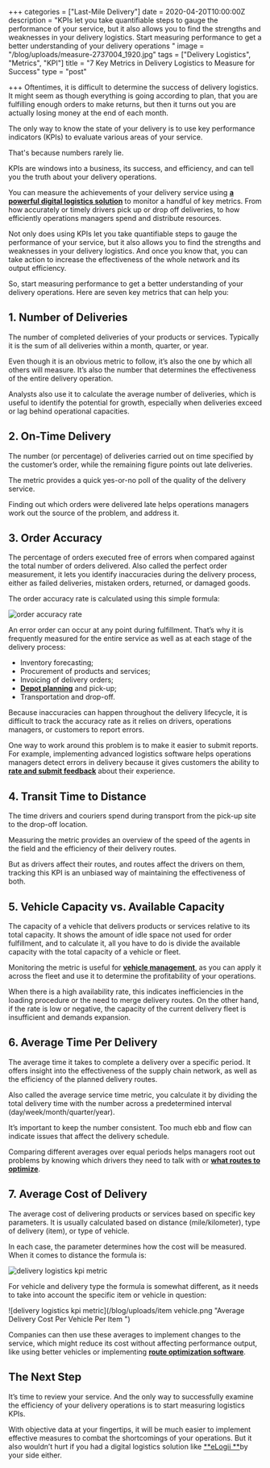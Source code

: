 +++
categories = ["Last-Mile Delivery"]
date = 2020-04-20T10:00:00Z
description = "KPIs let you take quantifiable steps to gauge the performance of your service, but it also allows you to find the strengths and weaknesses in your delivery logistics. Start measuring performance to get a better understanding of your delivery operations "
image = "/blog/uploads/measure-2737004_1920.jpg"
tags = ["Delivery Logistics", "Metrics", "KPI"]
title = "7 Key Metrics in Delivery Logistics to Measure for Success"
type = "post"

+++
Oftentimes, it is difficult to determine the success of delivery logistics. It might seem as though everything is going according to plan, that you are fulfilling enough orders to make returns, but then it turns out you are actually losing money at the end of each month.

The only way to know the state of your delivery is to use key performance indicators (KPIs) to evaluate various areas of your service.

That's because numbers rarely lie.

KPIs are windows into a business, its success, and efficiency, and can tell you the truth about your delivery operations.

You can measure the achievements of your delivery service using [**a powerful digital logistics solution**](https://elogii.com/) to monitor a handful of key metrics. From how accurately or timely drivers pick up or drop off deliveries, to how efficiently operations managers spend and distribute resources.

Not only does using KPIs let you take quantifiable steps to gauge the performance of your service, but it also allows you to find the strengths and weaknesses in your delivery logistics. And once you know that, you can take action to increase the effectiveness of the whole network and its output efficiency.

So, start measuring performance to get a better understanding of your delivery operations. Here are seven key metrics that can help you:

## 1. Number of Deliveries

The number of completed deliveries of your products or services. Typically it is the sum of all deliveries within a month, quarter, or year.

Even though it is an obvious metric to follow, it’s also the one by which all others will measure. It’s also the number that determines the effectiveness of the entire delivery operation.

Analysts also use it to calculate the average number of deliveries, which is useful to identify the potential for growth, especially when deliveries exceed or lag behind operational capacities.

## 2. On-Time Delivery

The number (or percentage) of deliveries carried out on time specified by the customer’s order, while the remaining figure points out late deliveries.

The metric provides a quick yes-or-no poll of the quality of the delivery service.

Finding out which orders were delivered late helps operations managers work out the source of the problem, and address it.

## 3. Order Accuracy

The percentage of orders executed free of errors when compared against the total number of orders delivered. Also called the perfect order measurement, it lets you identify inaccuracies during the delivery process, either as failed deliveries, mistaken orders, returned, or damaged goods.

The order accuracy rate is calculated using this simple formula:

![order accuracy rate](/blog/uploads/orders.png "Order Accuracy Rate Formula")

An error order can occur at any point during fulfillment. That’s why it is frequently measured for the entire service as well as at each stage of the delivery process:

* Inventory forecasting;
* Procurement of products and services;
* Invoicing of delivery orders;
* [**Depot planning**](https://elogii.com/blog/how-to-effectively-plan-your-deliveries-planning-at-a-depot-level-vs-centralized-multi-depot-planning/) and pick-up;
* Transportation and drop-off.

Because inaccuracies can happen throughout the delivery lifecycle, it is difficult to track the accuracy rate as it relies on drivers, operations managers, or customers to report errors.

One way to work around this problem is to make it easier to submit reports. For example, implementing advanced logistics software helps operations managers detect errors in delivery because it gives customers the ability to [**rate and submit feedback**](https://elogii.com/capabilities/ratings-feedback) about their experience.

## 4. Transit Time to Distance

The time drivers and couriers spend during transport from the pick-up site to the drop-off location.

Measuring the metric provides an overview of the speed of the agents in the field and the efficiency of their delivery routes.

But as drivers affect their routes, and routes affect the drivers on them, tracking this KPI is an unbiased way of maintaining the effectiveness of both.

## 5. Vehicle Capacity vs. Available Capacity

The capacity of a vehicle that delivers products or services relative to its total capacity. It shows the amount of idle space not used for order fulfillment, and to calculate it, all you have to do is divide the available capacity with the total capacity of a vehicle or fleet.

Monitoring the metric is useful for [**vehicle management**](https://elogii.com/capabilities/vehicle-management), as you can apply it across the fleet and use it to determine the profitability of your operations.

When there is a high availability rate, this indicates inefficiencies in the loading procedure or the need to merge delivery routes. On the other hand, if the rate is low or negative, the capacity of the current delivery fleet is insufficient and demands expansion.

## 6. Average Time Per Delivery

The average time it takes to complete a delivery over a specific period. It offers insight into the effectiveness of the supply chain network, as well as the efficiency of the planned delivery routes.

Also called the average service time metric, you calculate it by dividing the total delivery time with the number across a predetermined interval (day/week/month/quarter/year).

It’s important to keep the number consistent. Too much ebb and flow can indicate issues that affect the delivery schedule.

Comparing different averages over equal periods helps managers root out problems by knowing which drivers they need to talk with or [**what routes to optimize**](https://elogii.com/blog/what-is-route-optimization-and-why-you-need-it/).

## 7. Average Cost of Delivery

The average cost of delivering products or services based on specific key parameters. It is usually calculated based on distance (mile/kilometer), type of delivery (item), or type of vehicle.

In each case, the parameter determines how the cost will be measured. When it comes to distance the formula is:

![delivery logistics kpi metric](/blog/uploads/distance.png "Average Delivery Cost Per Distance")

For vehicle and delivery type the formula is somewhat different, as it needs to take into account the specific item or vehicle in question:

![delivery logistics kpi metric](/blog/uploads/item vehicle.png "Average Delivery Cost Per Vehicle Per Item ")

Companies can then use these averages to implement changes to the service, which might reduce its cost without affecting performance output, like using better vehicles or implementing [**route optimization software**](https://elogii.com/platform).

## The Next Step

It’s time to review your service. And the only way to successfully examine the efficiency of your delivery operations is to start measuring logistics KPIs.

With objective data at your fingertips, it will be much easier to implement effective measures to combat the shortcomings of your operations. But it also wouldn’t hurt if you had a digital logistics solution like [**eLogii **](https://elogii.com/)by your side either.